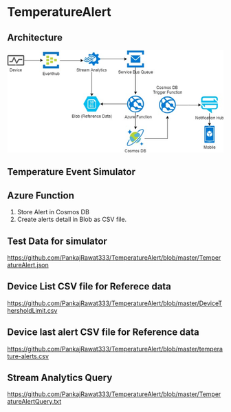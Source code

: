 # TemperatureAlert

## Architecture
![alt text](https://github.com/PankajRawat333/TemperatureAlert/blob/master/TemperatureAlert%20(1).jpg)

## Temperature Event Simulator

## Azure Function
   1. Store Alert in Cosmos DB
   2. Create alerts detail in Blob as CSV file.

## Test Data for simulator
https://github.com/PankajRawat333/TemperatureAlert/blob/master/TemperatureAlert.json

## Device List CSV file for Referece data
https://github.com/PankajRawat333/TemperatureAlert/blob/master/DeviceThersholdLimit.csv

## Device last alert CSV file for Reference data
https://github.com/PankajRawat333/TemperatureAlert/blob/master/temperature-alerts.csv

## Stream Analytics Query
https://github.com/PankajRawat333/TemperatureAlert/blob/master/TemperatureAlertQuery.txt

